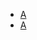 * [A](https://juejin.cn/post/7182382408807743548)
* [A](https://www.xiabingbao.com/post/react/react-interview-rqoyyx.html)